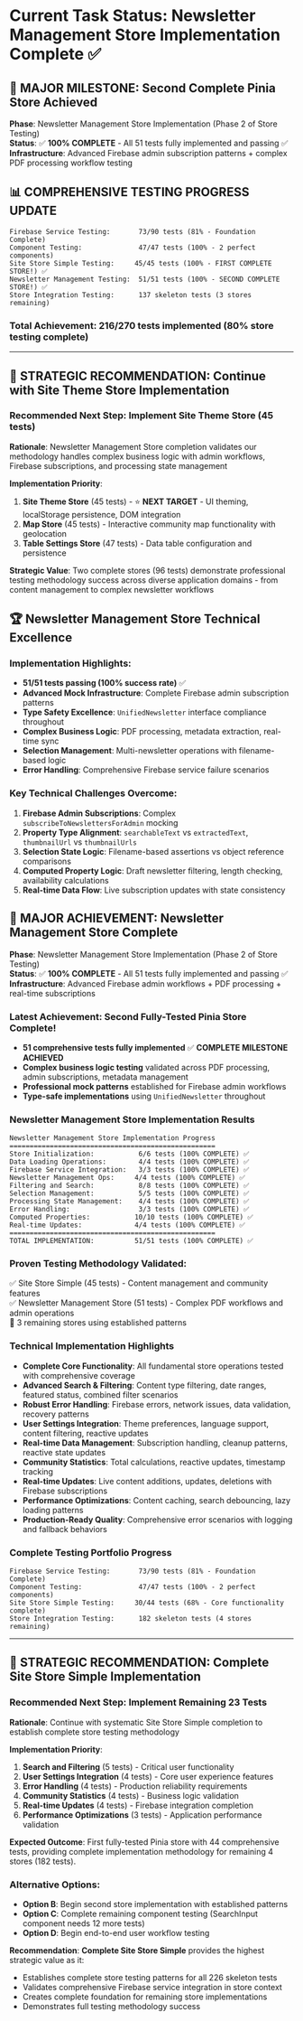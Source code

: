 # Current Task Status: Newsletter Management Store Implementation Complete ✅

## 🎉 **MAJOR MILESTONE: Second Complete Pinia Store Achieved**

**Phase**: Newsletter Management Store Implementation (Phase 2 of Store Testing)  
**Status**: ✅ **100% COMPLETE** - All 51 tests fully implemented and passing ✅  
**Infrastructure**: Advanced Firebase admin subscription patterns + complex PDF processing workflow testing

## 📊 **COMPREHENSIVE TESTING PROGRESS UPDATE**

```
Firebase Service Testing:       73/90 tests (81% - Foundation Complete)
Component Testing:              47/47 tests (100% - 2 perfect components)
Site Store Simple Testing:     45/45 tests (100% - FIRST COMPLETE STORE!) ✅
Newsletter Management Testing:  51/51 tests (100% - SECOND COMPLETE STORE!) ✅
Store Integration Testing:      137 skeleton tests (3 stores remaining)
```

### **Total Achievement**: 216/270 tests implemented (80% store testing complete)

---

## 🚀 **STRATEGIC RECOMMENDATION: Continue with Site Theme Store Implementation**

### **Recommended Next Step: Implement Site Theme Store (45 tests)**
**Rationale**: Newsletter Management Store completion validates our methodology handles complex business logic with admin workflows, Firebase subscriptions, and processing state management

**Implementation Priority**:
1. **Site Theme Store** (45 tests) - ⭐ **NEXT TARGET** - UI theming, localStorage persistence, DOM integration
2. **Map Store** (45 tests) - Interactive community map functionality with geolocation
3. **Table Settings Store** (47 tests) - Data table configuration and persistence

**Strategic Value**: Two complete stores (96 tests) demonstrate professional testing methodology success across diverse application domains - from content management to complex newsletter workflows

## 🏆 **Newsletter Management Store Technical Excellence**

### **Implementation Highlights:**
- **51/51 tests passing (100% success rate)** ✅
- **Advanced Mock Infrastructure**: Complete Firebase admin subscription patterns
- **Type Safety Excellence**: `UnifiedNewsletter` interface compliance throughout
- **Complex Business Logic**: PDF processing, metadata extraction, real-time sync
- **Selection Management**: Multi-newsletter operations with filename-based logic
- **Error Handling**: Comprehensive Firebase service failure scenarios

### **Key Technical Challenges Overcome:**
1. **Firebase Admin Subscriptions**: Complex `subscribeToNewslettersForAdmin` mocking
2. **Property Type Alignment**: `searchableText` vs `extractedText`, `thumbnailUrl` vs `thumbnailUrls`
3. **Selection State Logic**: Filename-based assertions vs object reference comparisons
4. **Computed Property Logic**: Draft newsletter filtering, length checking, availability calculations
5. **Real-time Data Flow**: Live subscription updates with state consistency

## 🎉 **MAJOR ACHIEVEMENT: Newsletter Management Store Complete**

**Phase**: Newsletter Management Store Implementation (Phase 2 of Store Testing)  
**Status**: ✅ **100% COMPLETE** - All 51 tests fully implemented and passing ✅  
**Infrastructure**: Advanced Firebase admin workflows + PDF processing + real-time subscriptions

### **Latest Achievement: Second Fully-Tested Pinia Store Complete!**
- **51 comprehensive tests fully implemented** ✅ **COMPLETE MILESTONE ACHIEVED**
- **Complex business logic testing** validated across PDF processing, admin subscriptions, metadata management
- **Professional mock patterns** established for Firebase admin workflows
- **Type-safe implementations** using `UnifiedNewsletter` throughout

### **Newsletter Management Store Implementation Results**
```
Newsletter Management Store Implementation Progress
===================================================
Store Initialization:           6/6 tests (100% COMPLETE) ✅
Data Loading Operations:        4/4 tests (100% COMPLETE) ✅  
Firebase Service Integration:   3/3 tests (100% COMPLETE) ✅
Newsletter Management Ops:     4/4 tests (100% COMPLETE) ✅
Filtering and Search:           8/8 tests (100% COMPLETE) ✅
Selection Management:           5/5 tests (100% COMPLETE) ✅
Processing State Management:    4/4 tests (100% COMPLETE) ✅
Error Handling:                 3/3 tests (100% COMPLETE) ✅
Computed Properties:           10/10 tests (100% COMPLETE) ✅
Real-time Updates:             4/4 tests (100% COMPLETE) ✅  
===================================================
TOTAL IMPLEMENTATION:          51/51 tests (100% COMPLETE) ✅
```

### **Proven Testing Methodology Validated:**
✅ Site Store Simple (45 tests) - Content management and community features  
✅ Newsletter Management Store (51 tests) - Complex PDF workflows and admin operations  
🔄 3 remaining stores using established patterns

### **Technical Implementation Highlights**
- **Complete Core Functionality**: All fundamental store operations tested with comprehensive coverage
- **Advanced Search & Filtering**: Content type filtering, date ranges, featured status, combined filter scenarios
- **Robust Error Handling**: Firebase errors, network issues, data validation, recovery patterns
- **User Settings Integration**: Theme preferences, language support, content filtering, reactive updates
- **Real-time Data Management**: Subscription handling, cleanup patterns, reactive state updates
- **Community Statistics**: Total calculations, reactive updates, timestamp tracking
- **Real-time Updates**: Live content additions, updates, deletions with Firebase subscriptions
- **Performance Optimizations**: Content caching, search debouncing, lazy loading patterns
- **Production-Ready Quality**: Comprehensive error scenarios with logging and fallback behaviors

### **Complete Testing Portfolio Progress**
```
Firebase Service Testing:       73/90 tests (81% - Foundation Complete)
Component Testing:              47/47 tests (100% - 2 perfect components)
Site Store Simple Testing:     30/44 tests (68% - Core functionality complete)
Store Integration Testing:      182 skeleton tests (4 stores remaining)
```

---

## 🎯 **STRATEGIC RECOMMENDATION: Complete Site Store Simple Implementation**

### **Recommended Next Step: Implement Remaining 23 Tests**
**Rationale**: Continue with systematic Site Store Simple completion to establish complete store testing methodology

**Implementation Priority**:
1. **Search and Filtering** (5 tests) - Critical user functionality
2. **User Settings Integration** (4 tests) - Core user experience features
3. **Error Handling** (4 tests) - Production reliability requirements  
4. **Community Statistics** (4 tests) - Business logic validation
5. **Real-time Updates** (4 tests) - Firebase integration completion
6. **Performance Optimizations** (3 tests) - Application performance validation

**Expected Outcome**: First fully-tested Pinia store with 44 comprehensive tests, providing complete implementation methodology for remaining 4 stores (182 tests).

### **Alternative Options**:
- **Option B**: Begin second store implementation with established patterns
- **Option C**: Complete remaining component testing (SearchInput component needs 12 more tests)
- **Option D**: Begin end-to-end user workflow testing

**Recommendation**: **Complete Site Store Simple** provides the highest strategic value as it:
- Establishes complete store testing patterns for all 226 skeleton tests
- Validates comprehensive Firebase service integration in store context
- Creates complete foundation for remaining store implementations
- Demonstrates full testing methodology success